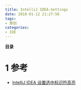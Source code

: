 ```yaml
---
title: IntelliJ IDEA-Settings
date: 2018-01-12 21:27:58
tags: 
- 原创
categories: 
- IDE
---
```


__目录__

<!-- toc -->
<!--more-->

# 1 参考

* [IntelliJ IDEA 设置选中标识符高亮](http://blog.csdn.net/wskinght/article/details/43052407)
